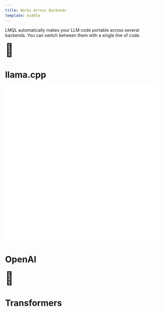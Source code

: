 ```yaml
---
title: Works Across Backends
template: middle
---
```


LMQL automatically makes your LLM code portable across several backends. You can switch between them with a single line of code.

<div class="cards">
    <a>
        <span style="font-size: 3.0em;">🦙</span>
        <h1>llama.cpp</h1>
    </a>
    <a>
        <img src="../public/openai.svg" alt="OpenAI" class="invert"/>
        <h1>OpenAI</h1>
    </a>
    <a>
        <span style="font-size: 3.0em;">🤗</span>
        <h1>Transformers</h1>
    </a>
</div>

